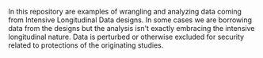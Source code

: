 In this repository are examples of wrangling and analyzing data coming from Intensive Longitudinal Data designs. In some cases we are borrowing data from the designs but the analysis isn't exactly embracing the intensive longitudinal nature. Data is perturbed or otherwise excluded for security related to protections of the originating studies.
